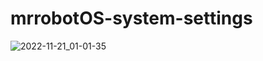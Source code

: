 # mrrobotOS-system-settings
![2022-11-21_01-01-35](https://user-images.githubusercontent.com/60720346/202928548-7d36764c-8986-45fd-b983-6ba987a59a2d.png)
